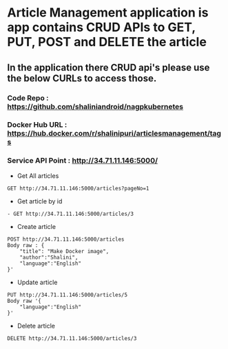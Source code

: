 # Article Management application is app contains CRUD APIs to GET, PUT, POST and DELETE the article

## In the application there CRUD api's please use the below CURLs to access those.

### Code Repo : https://github.com/shaliniandroid/nagpkubernetes
### Docker Hub URL : https://hub.docker.com/r/shalinipuri/articlesmanagement/tags
### Service API Point : http://34.71.11.146:5000/

- Get All articles

```
GET http://34.71.11.146:5000/articles?pageNo=1
```

- Get article by id

```
- GET http://34.71.11.146:5000/articles/3
```

- Create article

```
POST http://34.71.11.146:5000/articles
Body raw : {
    "title": "Make Docker image",
    "author":"Shalini",
    "language":"English"
}'
```

- Update article

```
PUT http://34.71.11.146:5000/articles/5
Body raw '{
    "language":"English"
}'
```

- Delete article

```
DELETE http://34.71.11.146:5000/articles/3
```

